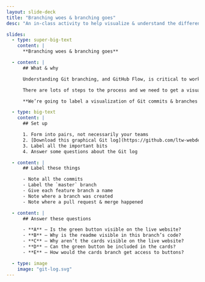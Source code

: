 ```yaml
---
layout: slide-deck
title: "Branching woes & branching goes"
desc: "An in-class activity to help visualize & understand the different parts of branching & committing."

slides:
  - type: super-big-text
    content: |
      **Branching woes & branching goes**

  - content: |
      ## What & why

      Understanding Git branching, and GitHub Flow, is critical to working as a team on the same codebase.

      There are lots of steps to the process and we need to get a visualization, in our heads, of how everything fits together.

      **We’re going to label a visualization of Git commits & branches to help understand the problem.**

  - type: big-text
    content: |
      ## Set up

      1. Form into pairs, not necessarily your teams
      2. [Download this graphical Git log](https://github.com/ltw-webdev-6/branching-woes-branching-goes/archive/master.zip)
      3. Label all the important bits
      4. Answer some questions about the Git log

  - content: |
      ## Label these things

      - Note all the commits
      - Label the `master` branch
      - Give each feature branch a name
      - Note where a branch was created
      - Note where a pull request & merge happened

  - content: |
      ## Answer these questions

      - **A** — Is the green button visible on the live website?
      - **B** — Why is the readme visible in this branch’s code?
      - **C** — Why aren’t the cards visible on the live website?
      - **D** — Can the green button be included in the cards?
      - **E** — How would the cards branch get access to buttons?

  - type: image
    image: "git-log.svg"
---
```

